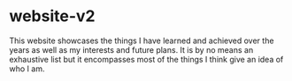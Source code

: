 # website-v2
This website showcases the things I have learned and achieved over the years as well as my interests and future plans. It is by no means an exhaustive list but it encompasses most of the things I think give an idea of who I am.
